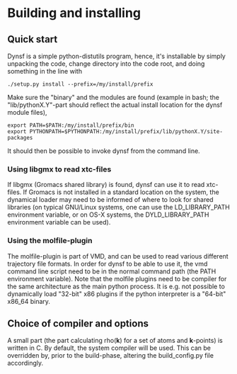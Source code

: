 # Building and installing #
## Quick start ##
Dynsf is a simple python-distutils program, hence, it's installable by simply unpacking the code, change directory into the code root, and doing something in the line with
```
./setup.py install --prefix=/my/install/prefix
```
Make sure the "binary" and the modules are found (example in bash; the "lib/pythonX.Y"-part should reflect the actual install location for the dynsf module files),
```
export PATH=$PATH:/my/install/prefix/bin
export PYTHONPATH=$PYTHONPATH:/my/install/prefix/lib/pythonX.Y/site-packages
```

It should then be possible to invoke dynsf from the command line.

### Using libgmx to read xtc-files ###
If libgmx (Gromacs shared library) is found, dynsf can use it to read xtc-files.
If Gromacs is not installed in a standard location on the system, the dynamical loader may need to be informed of where to look for shared libraries (on typical GNU/Linux systems, one can use the LD\_LIBRARY\_PATH environment variable, or on OS-X systems, the DYLD\_LIBRARY\_PATH environment variable can be used).

### Using the molfile-plugin ###
The molfile-plugin is part of VMD, and can be used to read various different trajectory file formats.
In order for dynsf to be able to use it, the vmd command line script need to be in the normal command path (the PATH environment variable). Note that the molfile plugins need to be compiler for the same architecture as the main python process. It is e.g. not possible to dynamically load "32-bit" x86 plugins if the python interpreter is a "64-bit" x86\_64 binary.

## Choice of compiler and options ##
A small part (the part calculating rho(**k**) for a set of atoms and **k**-points) is written in C.
By default, the system compiler will be used. This can be overridden by, prior to the build-phase, altering the  build\_config.py file accordingly.